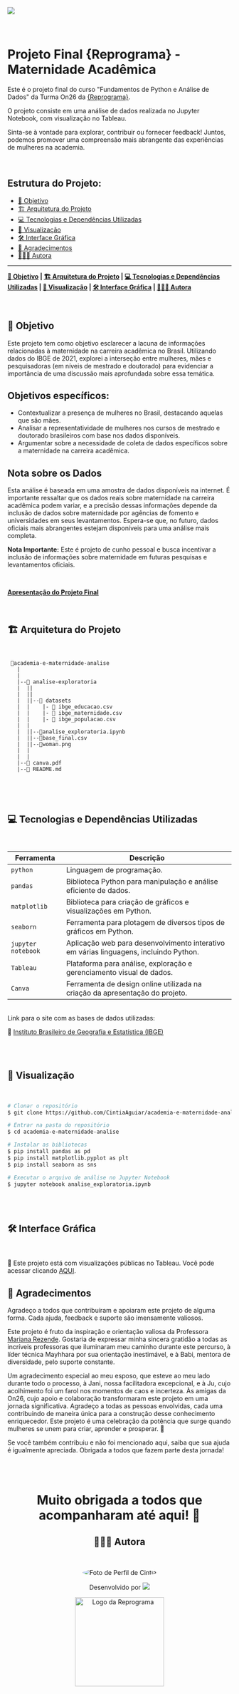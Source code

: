 ![](https://github.com/CintiaAguiar/academia-e-maternidade-analise/blob/main/analise-exploratoria/woman.png)

# <br> Projeto Final {Reprograma} - Maternidade Acadêmica

Este é o projeto final do curso "Fundamentos de Python e Análise de Dados" da Turma On26 da [{Reprograma}](https://www.reprograma.com.br/).

O projeto consiste em uma análise de dados realizada no Jupyter Notebook, com visualização no Tableau.

Sinta-se à vontade para explorar, contribuir ou fornecer feedback! Juntos, podemos promover uma compreensão mais abrangente das experiências de mulheres na academia.

<br>

## Estrutura do Projeto:
<!--ts-->

- [🎯 Objetivo](#-Objetivo)
- [🏗️ Arquitetura do Projeto](#-Arquitetura-do-Projeto)
- [💻 Tecnologias e Dependências Utilizadas](#-Tecnologias-e-Dependências-Utilizadas)
- [🔧 Visualização](#-Visualização)
- [🛠️ Interface Gráfica](#-Interface-Gráfica)
- [🙏 Agradecimentos](#-Agradecimentos)
- [👩🏾‍💻 Autora](#-Autora)

---

**[🎯 Objetivo](#-Objetivo) | [🏗️ Arquitetura do Projeto](#-Arquitetura-do-Projeto) | [💻 Tecnologias e Dependências Utilizadas](#-Tecnologias-e-Dependências-Utilizadas) | [🔧 Visualização](#-Visualização) | [🛠️ Interface Gráfica](#-Interface-Gráfica) | [👩🏾‍💻 Autora](#-Autora)**

<!--ts-->

<br>

## 🎯 Objetivo
Este projeto tem como objetivo esclarecer a lacuna de informações relacionadas à maternidade na carreira acadêmica no Brasil. Utilizando dados do IBGE de 2021, explorei a interseção entre mulheres, mães e pesquisadoras (em níveis de mestrado e doutorado) para evidenciar a importância de uma discussão mais aprofundada sobre essa temática.

## Objetivos específicos:
- Contextualizar a presença de mulheres no Brasil, destacando aquelas que são mães.
- Analisar a representatividade de mulheres nos cursos de mestrado e doutorado brasileiros com base nos dados disponíveis.
- Argumentar sobre a necessidade de coleta de dados específicos sobre a maternidade na carreira acadêmica.

## Nota sobre os Dados
Esta análise é baseada em uma amostra de dados disponíveis na internet. É importante ressaltar que os dados reais sobre maternidade na carreira acadêmica podem variar, e a precisão dessas informações depende da inclusão de dados sobre maternidade por agências de fomento e universidades em seus levantamentos. Espera-se que, no futuro, dados oficiais mais abrangentes estejam disponíveis para uma análise mais completa.

**Nota Importante:** Este é projeto de cunho pessoal e busca incentivar a inclusão de informações sobre maternidade em futuras pesquisas e levantamentos oficiais.

<br>

**[Apresentação do Projeto Final](https://www.canva.com/design/DAF198g1AiI/BxHt-XCF1e8vkqsANClkjg/edit?utm_content=DAF198g1AiI&utm_campaign=designshare&utm_medium=link2&utm_source=sharebutton)**

<br>

## 🏗️ Arquitetura do Projeto

<br>

```
 📁academia-e-maternidade-analise
   |
   |
   |--📁 analise-exploratoria
   |  ||
   |  ||
   |  ||--📁 datasets
   |  |    |- 📄 ibge_educacao.csv
   |  |    |- 📄 ibge_maternidade.csv
   |  |    |- 📄 ibge_populacao.csv
   |  |    
   |  ||--📄analise_exploratoria.ipynb
   |  ||--📄base_final.csv
   |  ||--📄woman.png
   |  |
   |  |
   |--📄 canva.pdf
   |--📄 README.md
   

```

<br>
<br>

## 💻 Tecnologias e Dependências Utilizadas

<br>

| Ferramenta | Descrição |
| --- | --- |
| `python` | Linguagem de programação. |
| `pandas` | Biblioteca Python para manipulação e análise eficiente de dados.|
| `matplotlib` | Biblioteca para criação de gráficos e visualizações em Python.|
| `seaborn` | Ferramenta para plotagem de diversos tipos de gráficos em Python.|
| `jupyter notebook` | Aplicação web para desenvolvimento interativo em várias linguagens, incluindo Python.|
| `Tableau` | Plataforma para análise, exploração e gerenciamento visual de dados.|
| `Canva` | Ferramenta de design online utilizada na criação da apresentação do projeto.|

<br>
Link para o site com as bases de dados utilizadas:

📝 [Instituto Brasileiro de Geografia e Estatística (IBGE)](https://www.ibge.gov.br/)

<br>
<br>

## 🔧 Visualização

<br>

```bash
# Clonar o repositório
$ git clone https://github.com/CintiaAguiar/academia-e-maternidade-analise.git

# Entrar na pasta do repositório
$ cd academia-e-maternidade-analise

# Instalar as bibliotecas
$ pip install pandas as pd
$ pip install matplotlib.pyplot as plt
$ pip install seaborn as sns

# Executar o arquivo de análise no Jupyter Notebook
$ jupyter notebook analise_exploratoria.ipynb

```
<br>
<br>

## 🛠️ Interface Gráfica

<br>

📌 Este projeto está com visualizações públicas no Tableau. Você pode acessar clicando [AQUI](https://public.tableau.com/views/AInvisibilidadedaMaternidadenaCarreiraAcadmica/Histria1?:language=pt-BR&:display_count=n&:origin=viz_share_link).


## 🙏 Agradecimentos

Agradeço a todos que contribuíram e apoiaram este projeto de alguma forma. Cada ajuda, feedback e suporte são imensamente valiosos.

Este projeto é fruto da inspiração e orientação valiosa da Professora [Mariana Rezende](https://www.linkedin.com/in/mariana-vb-rezende/). Gostaria de expressar minha sincera gratidão a todas as incríveis professoras que iluminaram meu caminho durante este percurso, à líder técnica Mayhhara por sua orientação inestimável, e à Babi, mentora de diversidade, pelo suporte constante.

Um agradecimento especial ao meu esposo, que esteve ao meu lado durante todo o processo, à Jani, nossa facilitadora excepcional, e à Ju, cujo acolhimento foi um farol nos momentos de caos e incerteza. Às amigas da On26, cujo apoio e colaboração transformaram este projeto em uma jornada significativa. Agradeço a todas as pessoas envolvidas, cada uma contribuindo de maneira única para a construção desse conhecimento enriquecedor. Este projeto é uma celebração da potência que surge quando mulheres se unem para criar, aprender e prosperar. 🚀

Se você também contribuiu e não foi mencionado aqui, saiba que sua ajuda é igualmente apreciada. Obrigada a todos que fazem parte desta jornada!

<br>
<br>

<span align="center">

# Muito obrigada a todos que acompanharam até aqui! 💜


## 🙋🏾‍♀️ Autora

<br>

<p align="center">
  <a>
    <img style="border-radius: 50%;" src="https://imgur.com/sKLVGPl" alt="Foto de Perfil de Cintia"/>
    <br/>
  </a>
</p>

<p align="center"> Desenvolvido por <a href="https://www.linkedin.com/in/cintiaaguiar/" target="_blank"><img src="https://img.shields.io/badge/-Cintia_Aguiar-blue?style=flat-square&logo=Linkedin&logoColor=white&link=https://www.linkedin.com/in/cintiaaguiar/" target="_blank"></a> </p>

<p align="center">
  <img src="https://user-images.githubusercontent.com/84551213/171416454-ab93ab7f-e5a0-4276-81ec-4f5cb79dff31.png" alt="Logo da Reprograma" border="0" width="200" />
</p>
